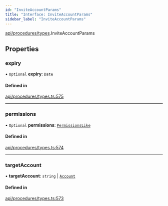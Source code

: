 ```yaml
---
id: "InviteAccountParams"
title: "Interface: InviteAccountParams"
sidebar_label: "InviteAccountParams"
---
```


[api/procedures/types](../../../../../modules/API/Procedures/Types/Types.md).InviteAccountParams

## Properties

### expiry

• `Optional` **expiry**: `Date`

#### Defined in

[api/procedures/types.ts:575](https://github.com/PolymeshAssociation/polymesh-sdk/blob/b55e63737/src/api/procedures/types.ts#L575)

___

### permissions

• `Optional` **permissions**: [`PermissionsLike`](../../../../../modules/API/Entities/Types/Types.md#permissionslike)

#### Defined in

[api/procedures/types.ts:574](https://github.com/PolymeshAssociation/polymesh-sdk/blob/b55e63737/src/api/procedures/types.ts#L574)

___

### targetAccount

• **targetAccount**: `string` \| [`Account`](../../../../../classes/API/Entities/Account/Account.md)

#### Defined in

[api/procedures/types.ts:573](https://github.com/PolymeshAssociation/polymesh-sdk/blob/b55e63737/src/api/procedures/types.ts#L573)
